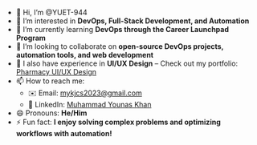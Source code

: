 - 👋 Hi, I’m @YUET-944  
- 👀 I’m interested in **DevOps, Full-Stack Development, and Automation**  
- 🌱 I’m currently learning **DevOps through the Career Launchpad Program**  
- 💞️ I’m looking to collaborate on **open-source DevOps projects, automation tools, and web development**  
- 🎨 I also have experience in **UI/UX Design** – Check out my portfolio: [Pharmacy UI/UX Design](https://github.com/YUET-944/pharmacy-ui-ux-design.git)  
- 📫 How to reach me:  
  - ✉️ Email: [mykjcs2023@gmail.com](mailto:mykjcs2023@gmail.com)  
  - 🔗 LinkedIn: [Muhammad Younas Khan](https://www.linkedin.com/in/muhammad-younas-khan-72b102264)  
- 😄 Pronouns: **He/Him**  
- ⚡ Fun fact: **I enjoy solving complex problems and optimizing workflows with automation!**  


<!---
YUET-944/YUET-944 is a ✨ special ✨ repository because its `README.md` (this file) appears on your GitHub profile.
You can click the Preview link to take a look at your changes.
--->
